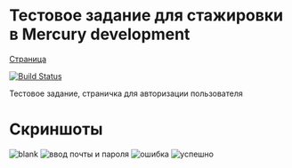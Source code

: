 # Тестовое задание для стажировки в Mercury development

[Страница][site]

[![Build Status](https://travis-ci.org/joemccann/dillinger.svg?branch=master)](https://travis-ci.org/joemccann/dillinger)

Тестовое задание, страничка для авторизации пользователя
# Скриншоты
![blank](https://github.com/CyberDoge/CyberDoge.github.io/screenshors/first.png)
![ввод почты и пароля](https://github.com/CyberDoge/CyberDoge.github.io/screenshors/second.png)
![ошибка](https://github.com/CyberDoge/CyberDoge.github.io/screenshors/third.png)
![успешно](https://github.com/CyberDoge/CyberDoge.github.io/screenshors/fourth.png)

[site]: <http://cyberdoge.github.io/login.html>